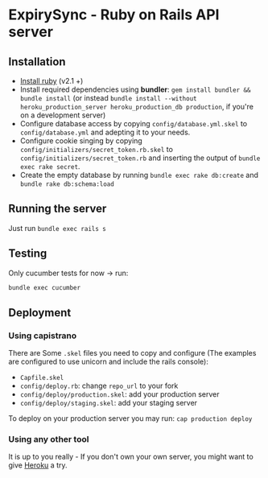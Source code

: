 ExpirySync - Ruby on Rails API server
==

## Installation

- [Install ruby](https://www.ruby-lang.org/en/documentation/installation/) (v2.1 +)
- Install required dependencies using __bundler__: `gem install bundler && bundle install` (or instead `bundle install --without heroku_production_server heroku_production_db production`, if you're on a development server)
- Configure database access by copying `config/database.yml.skel` to `config/database.yml` and adepting it to your needs.
- Configure cookie singing by copying `config/initializers/secret_token.rb.skel` to `config/initializers/secret_token.rb` and inserting the output of `bundle exec rake secret`.
- Create the empty database by running `bundle exec rake db:create` and `bundle rake db:schema:load`

## Running the server

Just run `bundle exec rails s`

## Testing

Only cucumber tests for now -> run:

```bash
bundle exec cucumber
```

## Deployment

### Using capistrano

There are Some `.skel` files you need to copy and configure (The examples are configured to use unicorn and include the rails console):

- `Capfile.skel`
- `config/deploy.rb`: change `repo_url` to your fork
- `config/deploy/production.skel`: add your production server
- `config/deploy/staging.skel`: add your staging server

To deploy on your production server you may run: `cap production deploy`

### Using any other tool

It is up to you really - If you don't own your own server, you might want to give [Heroku](http://www.heroku.com) a try.

